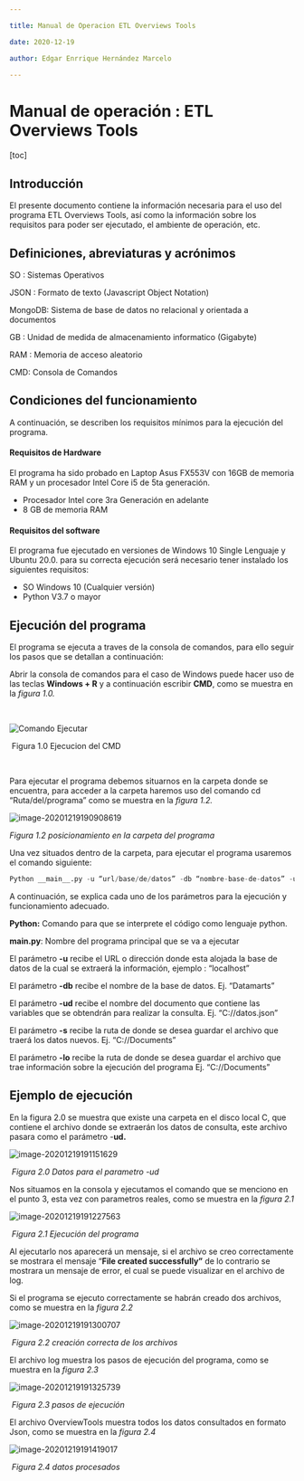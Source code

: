 ```yaml
---

title: Manual de Operacion ETL Overviews Tools

date: 2020-12-19

author: Edgar Enrrique Hernández Marcelo

---
```


# Manual de operación : ETL Overviews Tools

[toc]





## Introducción

 El presente documento contiene la información necesaria para el uso del programa ETL Overviews Tools, así como la información sobre los requisitos para poder ser ejecutado, el ambiente de operación, etc.



##  Definiciones, abreviaturas y acrónimos

SO : Sistemas Operativos

JSON : Formato de texto (Javascript Object Notation)

MongoDB: Sistema de base de datos no relacional y orientada a documentos

GB : Unidad de medida de almacenamiento informatico (Gigabyte)

RAM : Memoria de acceso aleatorio

CMD: Consola de Comandos



## Condiciones del funcionamiento

A continuación, se describen los requisitos mínimos para la ejecución del programa.

#### Requisitos de Hardware 

El programa ha sido probado en Laptop Asus FX553V con 16GB de memoria RAM y un procesador Intel Core i5 de 5ta generación.

* Procesador Intel core 3ra Generación en adelante
* 8 GB de memoria RAM

#### Requisitos del software

El programa fue ejecutado en versiones de Windows 10 Single Lenguaje y Ubuntu 20.0. para su correcta ejecución será necesario tener instalado los siguientes requisitos:

* SO Windows 10 (Cualquier versión)
* Python V3.7 o mayor



## Ejecución del programa

El programa se ejecuta a traves de la consola de comandos, para ello seguir los pasos que se detallan a continuación: 

 Abrir la consola de comandos para el caso de Windows puede hacer uso de las teclas **Windows + R** y a continuación escribir **CMD**, como se muestra en la *figura 1.0.*



​												

![Comando Ejecutar](/home/eedgar/.config/Typora/typora-user-images/image-20201219190239860.png)

​																	Figura 1.0 Ejecucion del CMD 

​		



Para ejecutar el programa debemos situarnos en la carpeta donde se encuentra, para acceder a la carpeta haremos uso del comando cd “Ruta/del/programa” como se muestra en la *figura 1.2.*



![image-20201219190908619](/home/eedgar/.config/Typora/typora-user-images/image-20201219190908619.png)

*Figura 1.2 posicionamiento en la carpeta del programa*



Una vez situados dentro de la carpeta, para ejecutar el programa usaremos el comando siguiente:

```python
Python __main__.py -u “url/base/de/datos” -db “nombre-base-de-datos” -ud “ruta/documento/de/variables/para/consultas” -s “ruta/donde/se/guardara/el/json/creado/” -lo “ruta/para/guardar/el/archivo/log”
```

A continuación, se explica cada uno de los parámetros para la ejecución y funcionamiento adecuado. 


**Python:** Comando para que se interprete el código como lenguaje python.

**__main__.py**: Nombre del programa principal que se va a ejecutar

El parámetro **-u** recibe el  URL o dirección donde esta alojada la base de datos de la cual se extraerá la información, ejemplo : “localhost”

El parámetro **-db** recibe el nombre de la base de datos. Ej. “Datamarts”

El parámetro **-ud** recibe el nombre del documento que contiene las variables que se obtendrán para realizar la consulta. Ej. “C://datos.json”

El parámetro **-s** recibe la ruta de donde se desea guardar el archivo que traerá los datos nuevos. Ej. “C://Documents”

El parámetro **-lo** recibe la ruta de donde se desea guardar el archivo que trae información sobre la ejecución del programa Ej.  “C://Documents”



## Ejemplo de ejecución



En la figura 2.0 se muestra que existe una carpeta en el disco local C, que contiene el archivo donde se extraerán los datos de consulta, este archivo pasara como el parámetro -**ud.**

![image-20201219191151629](/home/eedgar/.config/Typora/typora-user-images/image-20201219191151629.png)

​			*Figura 2.0 Datos para el parametro -ud*

Nos situamos en la consola y ejecutamos el comando que se menciono en el punto 3, esta vez con parametros reales, como se muestra en la *figura 2.1*

![image-20201219191227563](/home/eedgar/.config/Typora/typora-user-images/image-20201219191227563.png)

​		*Figura 2.1 Ejecución del programa*

Al ejecutarlo nos aparecerá un mensaje, si el archivo se creo correctamente se mostrara el mensaje “**File created successfully”** de lo contrario se mostrara un mensaje de error, el cual se puede visualizar en el archivo de log.

Si el programa se ejecuto correctamente se habrán creado dos archivos, como se muestra en la *figura 2.2*

![image-20201219191300707](/home/eedgar/.config/Typora/typora-user-images/image-20201219191300707.png)

​	*Figura 2.2 creación correcta de los archivos*

El archivo log muestra los pasos de ejecución del programa, como se muestra en la *figura 2.3*

![image-20201219191325739](/home/eedgar/.config/Typora/typora-user-images/image-20201219191325739.png)

​	*Figura 2.3 pasos de ejecución*



 El archivo OverviewTools muestra todos los datos consultados en formato Json, como se muestra en la *figura 2.4*

![image-20201219191419017](/home/eedgar/.config/Typora/typora-user-images/image-20201219191419017.png)

​	*Figura 2.4 datos procesados*







 